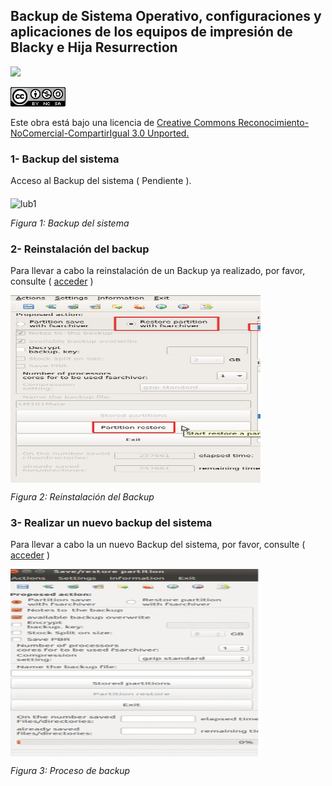 
## Backup de Sistema Operativo, configuraciones y aplicaciones de los equipos de impresión de Blacky e Hija Resurrection

![](https://avatars1.githubusercontent.com/u/6586261?v=3&s=200)


![](cc.png)

Este obra está bajo una licencia de [Creative Commons Reconocimiento-NoComercial-CompartirIgual 3.0 Unported.
](http://creativecommons.org/licenses/by-nc-sa/3.0/deed.es_ES)


### 1- Backup del sistema

Acceso al Backup del sistema ( Pendiente ).

<img src="ubuntu_xenial.png" alt="lub1" height="300" width="400" align="middle">

*Figura 1: Backup del sistema*

### 2- Reinstalación del backup 

Para llevar a cabo la reinstalación de un Backup ya realizado, por favor, consulte ( [acceder](https://github.com/asrob-uc3m/impresoras-maintenance-manual-i3/blob/master/anexo_3_reinstalacion_de_sistema_operativo_software_y_configuraciones_desde_backup.md) )

<img src="restaurar_backup.png" alt="lub1" height="300" width="400" align="middle">

*Figura 2: Reinstalación del Backup*

### 3- Realizar un nuevo backup del sistema

Para llevar a cabo la un nuevo  Backup del sistema, por favor, consulte ( [acceder](https://github.com/asrob-uc3m/impresoras-maintenance-manual-i3/blob/master/anexo_4_proceso_de_backup_del_s.o_configuraciones_y_software.md) )

<img src="proceso_de_backup.png" alt="lub1" height="300" width="400" align="middle">

*Figura 3: Proceso de backup*
